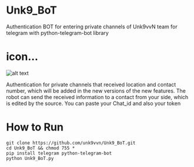 # Unk9_BoT
Authentication BOT for entering private channels of Unk9vvN team for telegram with python-telegram-bot library

# icon...

![alt text][logo]

[logo]: https://raw.githubusercontent.com/unk9vvn/Unk9_BoT/master/icon.jpg "Logo Title Text 2"





Authentication for private channels that received location and contact number, which will be added in the new versions of the new features. The robot can send the received information to a contact from your side, which is edited by the source. You can paste your Chat_id and also your token


# How to Run
```
git clone https://github.com/unk9vvn/Unk9_BoT.git
cd Unk9_BoT && chmod 755 *
pip install telegram python-telegram-bot
python Unk9_BoT.py
```
